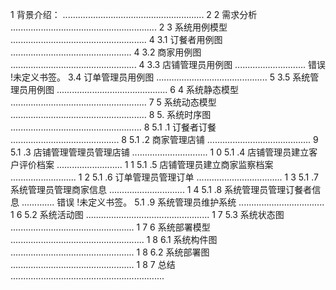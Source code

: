 
1 背景介绍： ........................................................ 2
2 需求分析 .......................................................... 2
3 系统用例模型 ...................................................... 4
3.1 订餐者用例图 ................................................ 4
3.2 商家用例图 .................................................. 4
3.3 店铺管理员用例图 ............................ 错误 !未定义书签。
3.4 订单管理员用例图 ............................................ 5
3.5 系统管理员用例图 ............................................ 6
4 系统静态模型 ...................................................... 7
5 系统动态模型 ...................................................... 8
5. 系统时序图 .................................................... 8
5.1 .1 订餐者订餐 ........................................... 8
5.1 .2 商家管理店铺 ......................................... 9
5.1 .3 店铺管理管理员管理店铺 .............................. 1 0
5.1 .4 店铺管理员建立客户评价档案 .......................... 1 1
5.1 .5 店铺管理员建立商家监察档案 .......................... 1 2
5.1 .6 订单管理员管理订单 .................................. 1 3
5.1 .7 系统管理员管理商家信息 .............................. 1 4
5.1 .8 系统管理员管理订餐者信息 ............. 错误 !未定义书签。
5.1 .9 系统管理员维护系统 .................................. 1 6
5.2 系统活动图 ................................................. 1 7
5.3 系统状态图 ................................................. 1 7
6 系统部署模型 ..................................................... 1 8
6.1 系统构件图 ................................................. 1 8
6.2 系统部署图 ................................................. 1 8
7 总结 ............................................................. 
